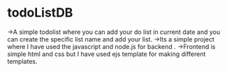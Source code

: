# todoListDB

->A simple todolist where you can add your do list in current date and you can create the specific list name and add your list.
->Its a simple project where I have used the javascript and node.js for backend .
->Frontend is simple html and css but I have used ejs template for making different templates.
